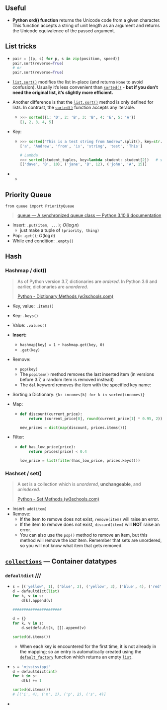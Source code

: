 ## Useful

*   **Python ord() function** returns the Unicode code from a given character. This function accepts a string of unit length as an argument and returns the Unicode equivalence of the passed argument.



## List tricks

*   ```python
    pair = [(p, s) for p, s in zip(position, speed)]
    pair.sort(reverse=True)
    # or 
    pair.sort(reverse=True)
    ```

*    [`list.sort()`](https://docs.python.org/3/library/stdtypes.html#list.sort) modifies the list in-place (and returns `None` to avoid confusion). Usually it’s less convenient than [`sorted()`](https://docs.python.org/3/library/functions.html#sorted) - **but if you don’t need the original list, it’s slightly more efficient.**

*   Another difference is that the [`list.sort()`](https://docs.python.org/3/library/stdtypes.html#list.sort) method is only defined for lists. In contrast, the [`sorted()`](https://docs.python.org/3/library/functions.html#sorted) function accepts any iterable.

    *   ```python
        >>> sorted({1: 'D', 2: 'B', 3: 'B', 4: 'E', 5: 'A'})
        [1, 2, 3, 4, 5]
        ```

*   Key:

    *   ```python
        >>> sorted("This is a test string from Andrew".split(), key=str.lower)
        ['a', 'Andrew', 'from', 'is', 'string', 'test', 'This']
        
        # Lambda
        >>> sorted(student_tuples, key=lambda student: student[2])   # sort by age
        [('dave', 'B', 10), ('jane', 'B', 12), ('john', 'A', 15)]
        ```

*   -

## Priority Queue

`from queue import PriorityQueue`

>   [queue — A synchronized queue class — Python 3.10.6 documentation](https://docs.python.org/3/library/queue.html#queue.PriorityQueue)

*   Insert: `.put(item, ...)`; $O(\log n)$
    *   just make a tuple of `(priority, thing)`
*   Pop: `.get()`;  $O(\log n)$
*   While end condition: `.empty()`

## Hash

### Hashmap / dict()

>   As of Python version 3.7, dictionaries are *ordered*. In Python 3.6 and earlier, dictionaries are *unordered*.
>
>   [Python - Dictionary Methods (w3schools.com)](https://www.w3schools.com/python/python_dictionaries_methods.asp)

*   Key, value: `.items()`

*   Key: `.keys()`

*   Value: `.values()`

*   **Insert:**

    *   `hashmap[key] = 1 + hashmap.get(key, 0)`
    *   `.get(key)`

*   Remove:

    *    `pop(key)`
    *   The `popitem()` method removes the last inserted item (in versions before 3.7, a random item is removed instead)
    *   The `del` keyword removes the item with the specified key name:

*   Sorting a Dictionary: `{k: incomes[k] for k in sorted(incomes)}`

*   Map:

    *   ```python
        def discount(current_price):
            return (current_price[0], round(current_price[1] * 0.95, 2))
        
        new_prices = dict(map(discount, prices.items()))
        ```

*   Filter:

    *   ```python
        def has_low_price(price):
            return prices[price] < 0.4
        
        low_price = list(filter(has_low_price, prices.keys()))
        ```

### Hashset / set()

>   A set is a collection which is *unordered*, **unchangeable**, and *unindexed*.
>
>   [Python - Set Methods (w3schools.com)](https://www.w3schools.com/python/python_sets_methods.asp)

*   Insert: `add(item)`
*   Remove:
    *   If the item to remove does not exist, `remove(item)` will raise an error.
    *   If the item to remove does not exist, `discard(item)` will **NOT** raise an error.
    *   You can also use the `pop()` method to remove an item, but this method will remove the *last* item. Remember that sets are unordered, so you will not know what item that gets removed.



## [`collections`](https://docs.python.org/3/library/collections.html#module-collections) — Container datatypes

### `defaultdict` ///

*   ```python
    s = [('yellow', 1), ('blue', 2), ('yellow', 3), ('blue', 4), ('red', 1)]
    d = defaultdict(list)
    for k, v in s:
        d[k].append(v)
        
    ######################
    
    d = {}
    for k, v in s:
        d.setdefault(k, []).append(v)
    
    sorted(d.items())
    
    ```

    *   When each key is encountered for the first time, it is not already in the mapping; so an entry is automatically created using the [`default_factory`](https://docs.python.org/3/library/collections.html#collections.defaultdict.default_factory) function which returns an empty [`list`](https://docs.python.org/3/library/stdtypes.html#list).

*   ```python
    s = 'mississippi'
    d = defaultdict(int)
    for k in s:
        d[k] += 1
    
    sorted(d.items())
    # [('i', 4), ('m', 1), ('p', 2), ('s', 4)]
    ```

*   